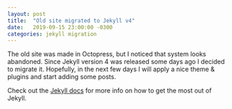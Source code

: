 ```yaml
---
layout: post
title:  "Old site migrated to Jekyll v4"
date:   2019-09-15 23:00:00 -0300
categories: jekyll migration
---
```

The old site was made in Octopress, but I noticed that system looks abandoned.
Since Jekyll version 4 was released some days ago I decided to migrate it.
Hopefully, in the next few days I will apply a nice theme & plugins and start adding some posts.

Check out the [Jekyll docs][jekyll-docs] for more info on how to get the most out of Jekyll.

[jekyll-docs]: https://jekyllrb.com/docs/home

